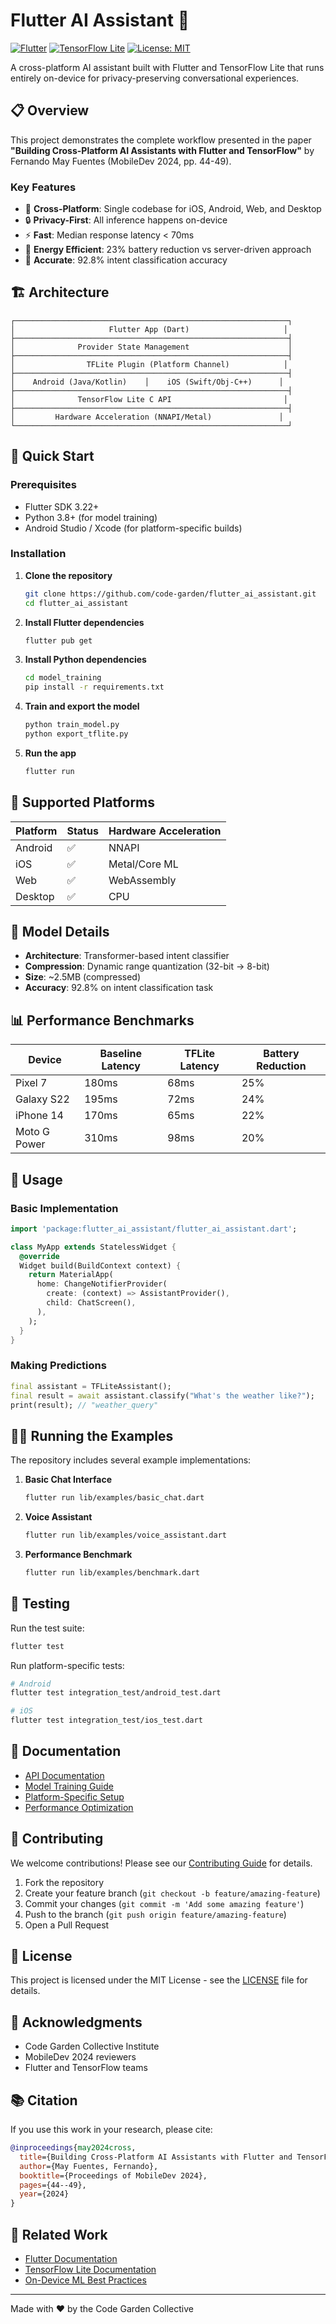 # Flutter AI Assistant 🤖

[![Flutter](https://img.shields.io/badge/Flutter-3.22+-blue.svg)](https://flutter.dev)
[![TensorFlow Lite](https://img.shields.io/badge/TensorFlow%20Lite-2.14+-orange.svg)](https://tensorflow.org/lite)
[![License: MIT](https://img.shields.io/badge/License-MIT-yellow.svg)](LICENSE)

A cross-platform AI assistant built with Flutter and TensorFlow Lite that runs entirely on-device for privacy-preserving conversational experiences.

## 📋 Overview

This project demonstrates the complete workflow presented in the paper **"Building Cross-Platform AI Assistants with Flutter and TensorFlow"** by Fernando May Fuentes (MobileDev 2024, pp. 44-49).

### Key Features

- 🚀 **Cross-Platform**: Single codebase for iOS, Android, Web, and Desktop
- 🔒 **Privacy-First**: All inference happens on-device
- ⚡ **Fast**: Median response latency < 70ms
- 🔋 **Energy Efficient**: 23% battery reduction vs server-driven approach
- 🎯 **Accurate**: 92.8% intent classification accuracy

## 🏗️ Architecture

```
┌─────────────────────────────────────────────────────────────┐
│                     Flutter App (Dart)                     │
├─────────────────────────────────────────────────────────────┤
│              Provider State Management                      │
├─────────────────────────────────────────────────────────────┤
│                TFLite Plugin (Platform Channel)            │
├─────────────────────────────────────────────────────────────┤
│    Android (Java/Kotlin)    │    iOS (Swift/Obj-C++)      │
├─────────────────────────────────────────────────────────────┤
│              TensorFlow Lite C API                         │
├─────────────────────────────────────────────────────────────┤
│         Hardware Acceleration (NNAPI/Metal)               │
└─────────────────────────────────────────────────────────────┘
```

## 🚀 Quick Start

### Prerequisites

- Flutter SDK 3.22+
- Python 3.8+ (for model training)
- Android Studio / Xcode (for platform-specific builds)

### Installation

1. **Clone the repository**
   ```bash
   git clone https://github.com/code-garden/flutter_ai_assistant.git
   cd flutter_ai_assistant
   ```

2. **Install Flutter dependencies**
   ```bash
   flutter pub get
   ```

3. **Install Python dependencies**
   ```bash
   cd model_training
   pip install -r requirements.txt
   ```

4. **Train and export the model**
   ```bash
   python train_model.py
   python export_tflite.py
   ```

5. **Run the app**
   ```bash
   flutter run
   ```

## 📱 Supported Platforms

| Platform | Status | Hardware Acceleration |
|----------|--------|-----------------------|
| Android  | ✅     | NNAPI                |
| iOS      | ✅     | Metal/Core ML        |
| Web      | ✅     | WebAssembly          |
| Desktop  | ✅     | CPU                  |

## 🧠 Model Details

- **Architecture**: Transformer-based intent classifier
- **Compression**: Dynamic range quantization (32-bit → 8-bit)
- **Size**: ~2.5MB (compressed)
- **Accuracy**: 92.8% on intent classification task

## 📊 Performance Benchmarks

| Device | Baseline Latency | TFLite Latency | Battery Reduction |
|--------|------------------|----------------|-------------------|
| Pixel 7 | 180ms | 68ms | 25% |
| Galaxy S22 | 195ms | 72ms | 24% |
| iPhone 14 | 170ms | 65ms | 22% |
| Moto G Power | 310ms | 98ms | 20% |

## 🔧 Usage

### Basic Implementation

```dart
import 'package:flutter_ai_assistant/flutter_ai_assistant.dart';

class MyApp extends StatelessWidget {
  @override
  Widget build(BuildContext context) {
    return MaterialApp(
      home: ChangeNotifierProvider(
        create: (context) => AssistantProvider(),
        child: ChatScreen(),
      ),
    );
  }
}
```

### Making Predictions

```dart
final assistant = TFLiteAssistant();
final result = await assistant.classify("What's the weather like?");
print(result); // "weather_query"
```

## 🏃‍♂️ Running the Examples

The repository includes several example implementations:

1. **Basic Chat Interface**
   ```bash
   flutter run lib/examples/basic_chat.dart
   ```

2. **Voice Assistant**
   ```bash
   flutter run lib/examples/voice_assistant.dart
   ```

3. **Performance Benchmark**
   ```bash
   flutter run lib/examples/benchmark.dart
   ```

## 🧪 Testing

Run the test suite:

```bash
flutter test
```

Run platform-specific tests:

```bash
# Android
flutter test integration_test/android_test.dart

# iOS
flutter test integration_test/ios_test.dart
```

## 📖 Documentation

- [API Documentation](docs/api.md)
- [Model Training Guide](docs/training.md)
- [Platform-Specific Setup](docs/platform_setup.md)
- [Performance Optimization](docs/optimization.md)

## 🤝 Contributing

We welcome contributions! Please see our [Contributing Guide](CONTRIBUTING.md) for details.

1. Fork the repository
2. Create your feature branch (`git checkout -b feature/amazing-feature`)
3. Commit your changes (`git commit -m 'Add some amazing feature'`)
4. Push to the branch (`git push origin feature/amazing-feature`)
5. Open a Pull Request

## 📄 License

This project is licensed under the MIT License - see the [LICENSE](LICENSE) file for details.

## 🙏 Acknowledgments

- Code Garden Collective Institute
- MobileDev 2024 reviewers
- Flutter and TensorFlow teams

## 📚 Citation

If you use this work in your research, please cite:

```bibtex
@inproceedings{may2024cross,
  title={Building Cross-Platform AI Assistants with Flutter and TensorFlow},
  author={May Fuentes, Fernando},
  booktitle={Proceedings of MobileDev 2024},
  pages={44--49},
  year={2024}
}
```

## 🔗 Related Work

- [Flutter Documentation](https://docs.flutter.dev)
- [TensorFlow Lite Documentation](https://tensorflow.org/lite)
- [On-Device ML Best Practices](https://developers.google.com/ml-kit)

---

Made with ❤️ by the Code Garden Collective
